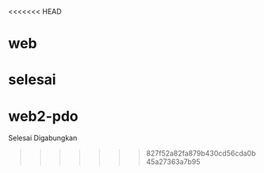<<<<<<< HEAD
# web
selesai
=======
# web2-pdo
Selesai Digabungkan
>>>>>>> 827f52a82fa879b430cd56cda0b45a27363a7b95
